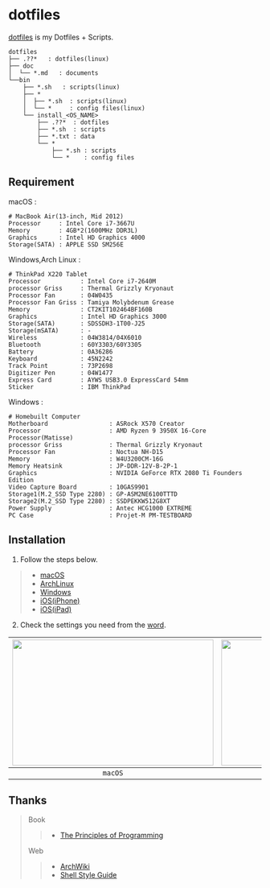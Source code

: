 # dotfiles
[dotfiles](https://ghsable.github.io/dotfiles/) is my Dotfiles + Scripts.

    dotfiles
    ├── .??*   : dotfiles(linux)
    ├── doc
    │  └── *.md   : documents
    └──bin
        ├── *.sh   : scripts(linux)
        ├── *
        │  ├── *.sh  : scripts(linux)
        │  └── *     : config files(linux)
        └── install_<OS_NAME>
            ├── .??*  : dotfiles
            ├── *.sh  : scripts
            ├── *.txt : data
            └── *
                ├── *.sh : scripts
                └── *    : config files

## Requirement
macOS :

    # MacBook Air(13-inch, Mid 2012)
    Processor     : Intel Core i7-3667U 
    Memory        : 4GB*2(1600MHz DDR3L)
    Graphics      : Intel HD Graphics 4000
    Storage(SATA) : APPLE SSD SM256E

Windows,Arch Linux :

    # ThinkPad X220 Tablet
    Processor           : Intel Core i7-2640M
    processor Griss     : Thermal Grizzly Kryonaut
    Processor Fan       : 04W0435
    Processor Fan Griss : Tamiya Molybdenum Grease
    Memory              : CT2KIT102464BF160B
    Graphics            : Intel HD Graphics 3000
    Storage(SATA)       : SDSSDH3-1T00-J25
    Storage(mSATA)      : -
    Wireless            : 04W3814/04X6010
    Bluetooth           : 60Y3303/60Y3305
    Battery             : 0A36286
    Keyboard            : 45N2242
    Track Point         : 73P2698
    Digitizer Pen       : 04W1477
    Express Card        : AYWS USB3.0 ExpressCard 54mm
    Sticker             : IBM ThinkPad

Windows :

    # Homebuilt Computer
    Motherboard                 : ASRock X570 Creator
    Processor                   : AMD Ryzen 9 3950X 16-Core Processor(Matisse)
    processor Griss             : Thermal Grizzly Kryonaut
    Processor Fan               : Noctua NH-D15
    Memory                      : W4U3200CM-16G
    Memory Heatsink             : JP-DDR-12V-B-2P-1
    Graphics                    : NVIDIA GeForce RTX 2080 Ti Founders Edition
    Video Capture Board         : 10GAS9901
    Storage1(M.2_SSD Type 2280) : GP-ASM2NE6100TTTD
    Storage2(M.2_SSD Type 2280) : SSDPEKKW512G8XT
    Power Supply                : Antec HCG1000 EXTREME
    PC Case                     : Projet-M PM-TESTBOARD

## Installation
1. Follow the steps below.
> * [macOS](https://github.com/ghsable/dotfiles/blob/master/bin/install_macos/README.md)
> * [ArchLinux](https://github.com/ghsable/dotfiles/blob/master/bin/install_archlinux/README.md)
> * [Windows](https://github.com/ghsable/dotfiles/blob/master/bin/install_windows/README.md)
> * [iOS(iPhone)](https://github.com/ghsable/dotfiles/blob/master/bin/install_ios/iPhone/README.md)
> * [iOS(iPad)](https://github.com/ghsable/dotfiles/blob/master/bin/install_ios/iPad/README.md)

2. Check the settings you need from the [word](https://github.com/ghsable/dotfiles/blob/master/bin/install_all/checklist.md).


| <img src="https://raw.githubusercontent.com/ghsable/dotfiles/master/bin/install_macos/README.gif" height="250" width="400"> | <img src="https://raw.githubusercontent.com/ghsable/dotfiles/master/bin/install_archlinux/README.gif" height="250" width="400"> |
|:---:|:---:|
| `macOS` | `Arch Linux` |

## Thanks
> Book
>> * [The Principles of Programming](http://www.shuwasystem.co.jp/products/7980html/4614.html)
>
> Web
>> * [ArchWiki](https://www.archlinux.jp/)
>> * [Shell Style Guide](https://google.github.io/styleguide/shell.xml)
